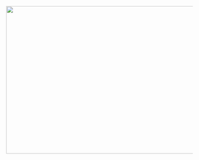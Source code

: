 <div id="header" align="center">
    <img src="https://media.giphy.com/media/LpiCuXbWZxekiyG1wU/giphy.gif" width="1080" height="400">
</div>

